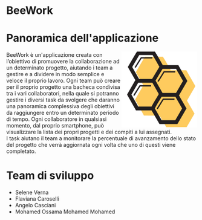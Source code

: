 # BeeWork 

# Panoramica dell'applicazione

<img align="right" alt="BeeWork_logo" src="./logo.jpg" width="200" height="200">

BeeWork è un'applicazione creata con l’obiettivo di promuovere la collaborazione ad un determinato progetto, aiutando i team a gestire e a dividere in modo semplice e veloce il proprio lavoro. 
Ogni team può creare per il proprio progetto una bacheca condivisa tra i vari collaboratori, nella quale si potranno gestire i diversi task da svolgere che daranno una panoramica complessiva degli obiettivi da raggiungere entro un determinato periodo di tempo. Ogni collaboratore in qualsiasi momento, dal proprio smartphone, può visualizzare la lista dei propri progetti e dei compiti a lui assegnati.  
I task aiutano il team a monitorare la percentuale di avanzamento dello stato del progetto che verrà aggiornata ogni volta che uno di questi viene completato.

# Team di sviluppo

- Selene Verna
- Flaviana Caroselli
- Angelo Casciani
- Mohamed Ossama Mohamed Mohamed